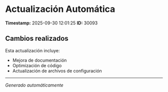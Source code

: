 # Actualización Automática

**Timestamp:** 2025-09-30 12:01:25
**ID:** 30093

## Cambios realizados

Esta actualización incluye:
- Mejora de documentación
- Optimización de código
- Actualización de archivos de configuración

---
*Generado automáticamente*
